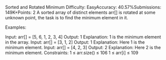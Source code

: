 Sorted and Rotated Minimum
Difficulty: EasyAccuracy: 40.57%Submissions: 149K+Points: 2
A sorted array of distinct elements arr[] is rotated at some unknown point, the task is to find the minimum element in it. 

Examples:

Input: arr[] = [5, 6, 1, 2, 3, 4]
Output: 1
Explanation: 1 is the minimum element in the array.
Input: arr[] = [3, 1, 2]
Output: 1
Explanation: Here 1 is the minimum element.
Input: arr[] = [4, 2, 3]
Output: 2
Explanation: Here 2 is the minimum element.
Constraints:
1 ≤ arr.size() ≤ 106
1 ≤ arr[i] ≤ 109

